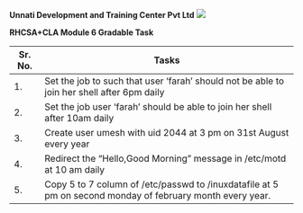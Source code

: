 ﻿**Unnati Development and Training Center Pvt Ltd** ![](Aspose.Words.49b7c320-cb9a-4d83-a3af-cc86ca3472b7.001.png)

**RHCSA+CLA Module 6 Gradable Task** 



|**Sr. No.** |**Tasks** |
| - | - |
|1\. |Set the job to such that user ‘farah’ should not be able to join her shell after 6pm daily |
|2\. |Set the job user ‘farah’ should be able to join her shell after 10am daily|
|3\. |Create user umesh with uid 2044 at 3 pm on 31st August every year|
|4\. |Redirect the “Hello,Good Morning” message in /etc/motd at 10 am daily|
|5\. |Copy 5 to 7 column of /etc/passwd to /inuxdatafile at 5 pm on second monday of february month every year.|
